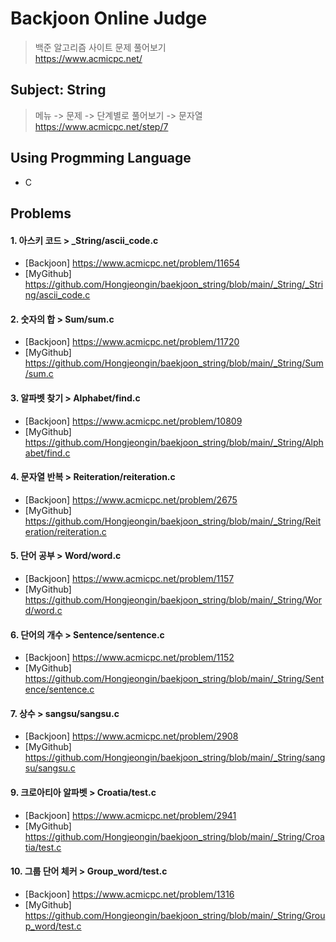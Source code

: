 Backjoon Online Judge
======================
> 백준 알고리즘 사이트 문제 풀어보기   
> <https://www.acmicpc.net/>   

Subject: String
------------------------------------------
> 메뉴 -> 문제 -> 단계별로 풀어보기 -> 문자열   
> <https://www.acmicpc.net/step/7>

Using Progmming Language
---------------------
* C

Problems
---------------
#### 1. 아스키 코드 > _String/ascii_code.c
* [Backjoon] <https://www.acmicpc.net/problem/11654>
* [MyGithub] <https://github.com/Hongjeongin/baekjoon_string/blob/main/_String/_String/ascii_code.c>
#### 2. 숫자의 합 > Sum/sum.c
* [Backjoon] <https://www.acmicpc.net/problem/11720>
* [MyGithub] <https://github.com/Hongjeongin/baekjoon_string/blob/main/_String/Sum/sum.c>
#### 3. 알파벳 찾기 > Alphabet/find.c
* [Backjoon] <https://www.acmicpc.net/problem/10809>
* [MyGithub] <https://github.com/Hongjeongin/baekjoon_string/blob/main/_String/Alphabet/find.c>
#### 4. 문자열 반복 > Reiteration/reiteration.c
* [Backjoon] <https://www.acmicpc.net/problem/2675>
* [MyGithub] <https://github.com/Hongjeongin/baekjoon_string/blob/main/_String/Reiteration/reiteration.c>
#### 5. 단어 공부 > Word/word.c
* [Backjoon] <https://www.acmicpc.net/problem/1157>
* [MyGithub] <https://github.com/Hongjeongin/baekjoon_string/blob/main/_String/Word/word.c>
#### 6. 단어의 개수 > Sentence/sentence.c
* [Backjoon] <https://www.acmicpc.net/problem/1152>
* [MyGithub] <https://github.com/Hongjeongin/baekjoon_string/blob/main/_String/Sentence/sentence.c>
#### 7. 상수 > sangsu/sangsu.c
* [Backjoon] <https://www.acmicpc.net/problem/2908>
* [MyGithub] <https://github.com/Hongjeongin/baekjoon_string/blob/main/_String/sangsu/sangsu.c>   
#### 9. 크로아티아 알파벳 > Croatia/test.c
* [Backjoon] <https://www.acmicpc.net/problem/2941>
* [MyGithub] <https://github.com/Hongjeongin/baekjoon_string/blob/main/_String/Croatia/test.c>
#### 10. 그룹 단어 체커 > Group_word/test.c
* [Backjoon] <https://www.acmicpc.net/problem/1316>
* [MyGithub] <https://github.com/Hongjeongin/baekjoon_string/blob/main/_String/Group_word/test.c>
